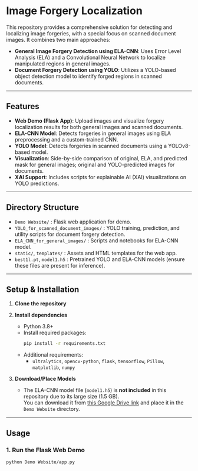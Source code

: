 # Image Forgery Localization

This repository provides a comprehensive solution for detecting and localizing image forgeries, with a special focus on scanned document images. It combines two main approaches:

- **General Image Forgery Detection using ELA-CNN**: Uses Error Level Analysis (ELA) and a Convolutional Neural Network to localize manipulated regions in general images.
- **Document Forgery Detection using YOLO**: Utilizes a YOLO-based object detection model to identify forged regions in scanned documents.

---

## Features

- **Web Demo (Flask App)**: Upload images and visualize forgery localization results for both general images and scanned documents.
- **ELA-CNN Model**: Detects forgeries in general images using ELA preprocessing and a custom-trained CNN.
- **YOLO Model**: Detects forgeries in scanned documents using a YOLOv8-based model.
- **Visualization**: Side-by-side comparison of original, ELA, and predicted mask for general images; original and YOLO-predicted images for documents.
- **XAI Support**: Includes scripts for explainable AI (XAI) visualizations on YOLO predictions.

---

## Directory Structure

- `Demo Website/` : Flask web application for demo.
- `YOLO_for_scanned_document_images/` : YOLO training, prediction, and utility scripts for document forgery detection.
- `ELA_CNN_for_general_images/` : Scripts and notebooks for ELA-CNN model.
- `static/`, `templates/` : Assets and HTML templates for the web app.
- `best1l.pt`, `model1.h5` : Pretrained YOLO and ELA-CNN models (ensure these files are present for inference).

---

## Setup & Installation

1. **Clone the repository**
2. **Install dependencies**

   - Python 3.8+
   - Install required packages:
     ```bash
     pip install -r requirements.txt
     ```
   - Additional requirements:
     - `ultralytics`, `opencv-python`, `flask`, `tensorflow`, `Pillow`, `matplotlib`, `numpy`

3. **Download/Place Models**
   - The ELA-CNN model file (`model1.h5`) is **not included** in this repository due to its large size (1.5 GB).  
     You can download it from [this Google Drive link](https://drive.google.com/file/d/17x9k8YKdSVZ3p6J3na21L1SEbnjHWzYp/view?usp=drive_link) and place it in the `Demo Website` directory.

---

## Usage

### 1. Run the Flask Web Demo

```bash
python Demo Website/app.py
```
